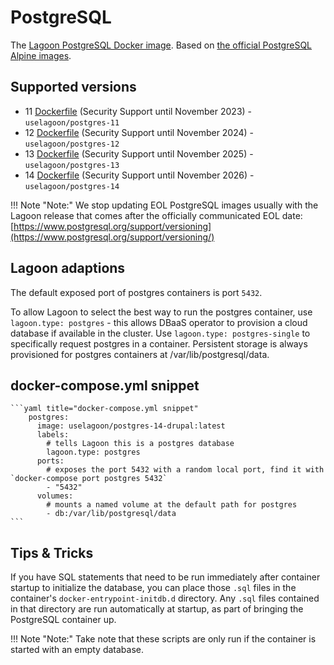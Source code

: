 # PostgreSQL

The [Lagoon PostgreSQL Docker image](https://github.com/uselagoon/lagoon-images/blob/main/images/postgres). Based on [the official PostgreSQL Alpine images](https://hub.docker.com/_/postgres).

## Supported versions

* 11 [Dockerfile](https://github.com/uselagoon/lagoon-images/blob/main/images/postgres/11.Dockerfile) (Security Support until November 2023) - `uselagoon/postgres-11`
* 12 [Dockerfile](https://github.com/uselagoon/lagoon-images/blob/main/images/postgres/12.Dockerfile) (Security Support until November 2024) - `uselagoon/postgres-12`
* 13 [Dockerfile](https://github.com/uselagoon/lagoon-images/blob/main/images/postgres/13.Dockerfile) (Security Support until November 2025) - `uselagoon/postgres-13`
* 14 [Dockerfile](https://github.com/uselagoon/lagoon-images/blob/main/images/postgres/14.Dockerfile) (Security Support until November 2026) - `uselagoon/postgres-14`

!!! Note "Note:"
    We stop updating EOL PostgreSQL images usually with the Lagoon release that comes after the officially communicated EOL date: [https://www.postgresql.org/support/versioning](https://www.postgresql.org/support/versioning/)

## Lagoon adaptions

The default exposed port of postgres containers is port `5432`.

To allow Lagoon to select the best way to run the postgres container, use `lagoon.type: postgres` - this allows DBaaS operator to provision a cloud database if available in the cluster. Use `lagoon.type: postgres-single` to specifically request postgres in a container. Persistent storage is always provisioned for postgres containers at /var/lib/postgresql/data.

## docker-compose.yml snippet

    ```yaml title="docker-compose.yml snippet"
		postgres:
		  image: uselagoon/postgres-14-drupal:latest
		  labels:
		    # tells Lagoon this is a postgres database
		    lagoon.type: postgres
		  ports:
		    # exposes the port 5432 with a random local port, find it with `docker-compose port postgres 5432`
		    - "5432"
		  volumes:
		   	# mounts a named volume at the default path for postgres
		    - db:/var/lib/postgresql/data
    ```

## Tips & Tricks

If you have SQL statements that need to be run immediately after container startup to initialize the database, you can place those `.sql` files in the container's `docker-entrypoint-initdb.d` directory. Any `.sql` files contained in that directory are run automatically at startup, as part of bringing the PostgreSQL container up.

!!! Note "Note:"
    Take note that these scripts are only run if the container is started with an empty database.
